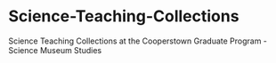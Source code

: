 # Science-Teaching-Collections
Science Teaching Collections at the Cooperstown Graduate Program - Science Museum Studies
